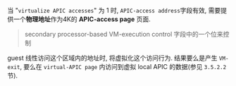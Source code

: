 
当 "`virtualize APIC accesses`" 为 1 时, `APIC-access address`字段有效, 需要提供一个**物理地址**作为4K的 **APIC-access page** 页面.

> secondary processor-based VM-execution control 字段中的一个位来控制

guest 线性访问这个区域内的地址时, 将虚拟化这个访问行为. 结果要么是产生 `VM-exit`, 要么在 `virtual-APIC page` 内访问到虚拟 local APIC 的数据(参见 `3.5.2.2` 节).